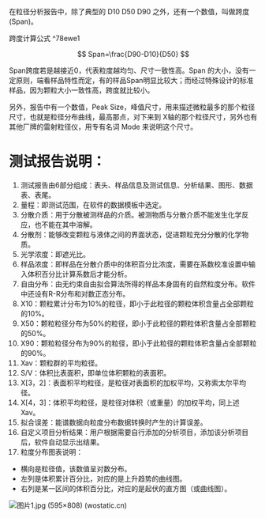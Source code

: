 在粒径分析报告中，除了典型的 D10 D50 D90 之外，还有一个数值，叫做跨度 (Span)。

跨度计算公式 ^78ewe1

$$
Span=\frac{D90-D10}{D50}
$$

Span跨度若是越接近0，代表粒度越均匀、尺寸一致性高。Span 的大小，没有一定原则，端看样品特性而定，有的样品Span明显比较大；而经过特殊设计的标准样品，因为颗粒大小一致性高，跨度就比较小。

另外，报告中有一个数值，Peak Size，峰值尺寸，用来描述微粒最多的那个粒径尺寸，也就是粒径分布曲线，最高那点，对下来到 X轴的那个粒径尺寸，另外也有其他厂牌的雷射粒径仪，用专有名词 Mode 来说明这个尺寸。

# 测试报告说明：

1.  测试报告由6部分组成：表头、样品信息及测试信息、分析结果、图形、数据表、表尾。
2.  量程：即测试范围，在软件的数据模板中选定。
3.  分散介质：用于分散被测样品的介质。被测物质与分散介质不能发生化学反应，也不能在其中溶解。
4.  分散剂：能够改变颗粒与液体之间的界面状态，促进颗粒充分分散的化学物质。
5.  光学浓度：即遮光比。
6.  样品浓度：即样品在分散介质中的体积百分比浓度，需要在系数校准设置中输入体积百分比计算系数后才能分析。
7.  自由分布：由无约束自由拟合算法所得的样品本身固有的自然粒度分布。软件中还设有R-R分布和对数正态分布。
8.  X10：颗粒累计分布为10%的粒径，即小于此粒径的颗粒体积含量占全部颗粒的10%。
9.  X50：颗粒粒径分布为50%的粒径，即小于此粒径的颗粒体积含量占全部颗粒的50%。
10.  X90：颗粒粒径分布为90%的粒径，即小于此粒径的颗粒体积含量占全部颗粒的90%。
11.  Xav：颗粒群的平均粒径。
12.  S/V：体积比表面积，即单位体积颗粒的表面积。
13.  X[3，2]：表面积平均粒径，是粒径对表面积的加权平均，又称索太尔平均径。
14.  X[4，3]：体积平均粒径，是粒径对体积（或重量）的加权平均，同上述Xav。
15.  拟合误差：能谱数据向粒度分布数据转换时产生的计算误差。
16.  自定义项目分析结果：用户根据需要自行添加的分析项目，添加该分析项目后，软件自动显示出结果。
17.  粒度分布图表说明：

-   横向是粒径值，该数值呈对数分布。
-   左列是体积累计百分比，对应的是上升趋势的曲线图。
-   右列是某一区间的体积百分比，对应的是起伏的直方图（或曲线图）。

![图片1.jpg (595×808) (wostatic.cn)](https://secure2.wostatic.cn/static/fhn5qCJPRFQNLjYzkiYZz4/%E5%9B%BE%E7%89%871.jpg?auth_key=1653574364-eRLnJiZ4eRdSGDC6KEHgrY-0-dd1a03bb7e4e6213fabbb8d11ad338e1)